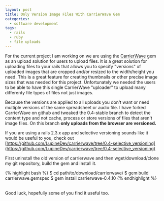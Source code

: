 ```yaml
---
layout: post
title: Only Version Image Files With CarrierWave Gem
categories:
  - software development
tags:
  - rails
  - ruby
  - file uploads
---
```


For the current project I am working on we are using the
[CarrierWave](https://github.com/jnicklas/carrierwave) gem as an upload
solution for users to upload files. It is a great solution for uploading
files to your rails that allows you to specify "versions" of uploaded
images that are cropped and/or resized to the width/height you need.
This is a great feature for creating thumbnails or other precise image
sizes that was needed for this project. Unfortunately we needed the
users to be able to have this single CarrierWave "uploader" to upload
many differenty file types of files not just images. 

Because the versions are applied to all uploads you don't want or need
multiple versions of the same spreadsheet or audio file. I have forked
CarrierWave on github and tweaked the 0.4-stable branch to detect the
content type and not cache, process or store versions of files that
aren't image files. On this branch **only uploads from the browser are
versioned.**

If you are using a rails 2.3.x app and selective versioning sounds like
it would be useful to you, check out
[https://github.com/LupineDev/carrierwave/tree/0.4-selective_versioning](https://github.com/LupineDev/carrierwave/tree/0.4-selective_versioning)

First uninstall the old version of carrierwave and then wget/download/clone my git repository, build the gem and install it. 


{% highlight bash %}
$ cd path/to/download/carrierwave/
$ gem build carrierwave.gemspec
$ gem install carrierwave-0.4.10
{% endhighlight %}
<br />
<br />

Good luck, hopefully some of you find it useful too.
